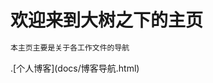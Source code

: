 <h1 size=50 > 欢迎来到大树之下的主页</h1>


```markdown
本主页主要是关于各工作文件的导航
```

<link rel="icon" type="image/x-icon" href="tree.ico"/>
.[个人博客](docs/博客导航.html)